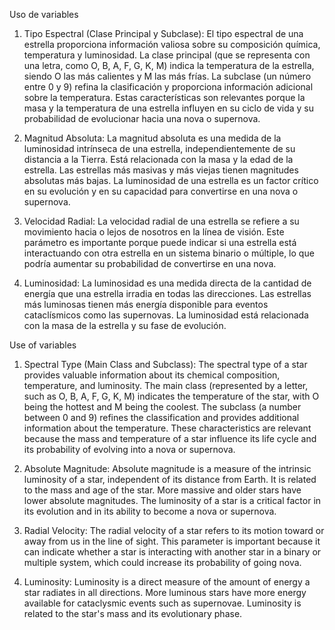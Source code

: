 Uso de variables

1. Tipo Espectral (Clase Principal y Subclase): El tipo espectral de una estrella proporciona información valiosa sobre su composición química, temperatura y luminosidad. La clase principal (que se representa con una letra, como O, B, A, F, G, K, M) indica la temperatura de la estrella, siendo O las más calientes y M las más frías. La subclase (un número entre 0 y 9) refina la clasificación y proporciona información adicional sobre la temperatura. Estas características son relevantes porque la masa y la temperatura de una estrella influyen en su ciclo de vida y su probabilidad de evolucionar hacia una nova o supernova.

2. Magnitud Absoluta: La magnitud absoluta es una medida de la luminosidad intrínseca de una estrella, independientemente de su distancia a la Tierra. Está relacionada con la masa y la edad de la estrella. Las estrellas más masivas y más viejas tienen magnitudes absolutas más bajas. La luminosidad de una estrella es un factor crítico en su evolución y en su capacidad para convertirse en una nova o supernova.

3. Velocidad Radial: La velocidad radial de una estrella se refiere a su movimiento hacia o lejos de nosotros en la línea de visión. Este parámetro es importante porque puede indicar si una estrella está interactuando con otra estrella en un sistema binario o múltiple, lo que podría aumentar su probabilidad de convertirse en una nova.

4. Luminosidad: La luminosidad es una medida directa de la cantidad de energía que una estrella irradia en todas las direcciones. Las estrellas más luminosas tienen más energía disponible para eventos cataclísmicos como las supernovas. La luminosidad está relacionada con la masa de la estrella y su fase de evolución.

Use of variables

1. Spectral Type (Main Class and Subclass): The spectral type of a star provides valuable information about its chemical composition, temperature, and luminosity. The main class (represented by a letter, such as O, B, A, F, G, K, M) indicates the temperature of the star, with O being the hottest and M being the coolest. The subclass (a number between 0 and 9) refines the classification and provides additional information about the temperature. These characteristics are relevant because the mass and temperature of a star influence its life cycle and its probability of evolving into a nova or supernova.

2. Absolute Magnitude: Absolute magnitude is a measure of the intrinsic luminosity of a star, independent of its distance from Earth. It is related to the mass and age of the star. More massive and older stars have lower absolute magnitudes. The luminosity of a star is a critical factor in its evolution and in its ability to become a nova or supernova.

3. Radial Velocity: The radial velocity of a star refers to its motion toward or away from us in the line of sight. This parameter is important because it can indicate whether a star is interacting with another star in a binary or multiple system, which could increase its probability of going nova.

4. Luminosity: Luminosity is a direct measure of the amount of energy a star radiates in all directions. More luminous stars have more energy available for cataclysmic events such as supernovae. Luminosity is related to the star's mass and its evolutionary phase.
